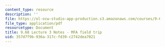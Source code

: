```yaml
---
content_type: resource
description: ''
file: https://ol-ocw-studio-app-production.s3.amazonaws.com/courses/9-68-affect-neurobiological-psychological-and-sociocultural-counterparts-of-feelings-spring-2013/357d7f9b936a317cfd39c2742dea7021_MIT9_68S13_Lect3.pdf
file_type: application/pdf
resourcetype: Document
title: 9.68 Lecture 3 Notes - MFA field trip
uid: 357d7f9b-936a-317c-fd39-c2742dea7021
---
```

